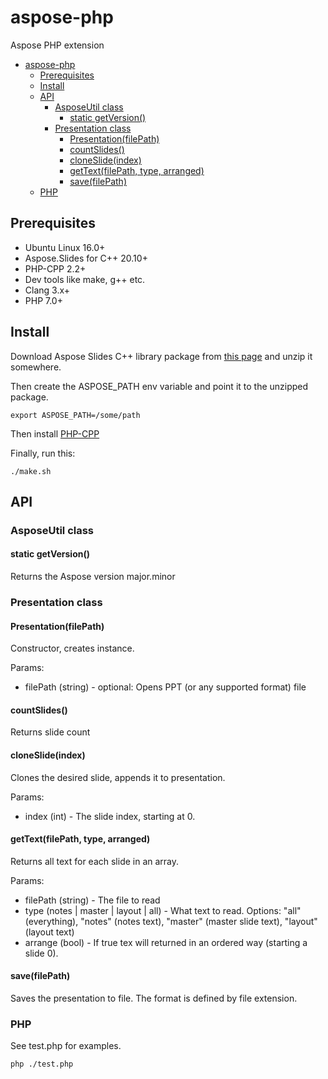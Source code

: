 # aspose-php
Aspose PHP extension

- [aspose-php](#aspose-php)
  * [Prerequisites](#prerequisites)
  * [Install](#install)
  * [API](#api)
    + [AsposeUtil class](#asposeutil-class)
      - [static getVersion()](#static-getversion)
    + [Presentation class](#presentation-class)
      - [Presentation(filePath)](#presentationfilepath)
      - [countSlides()](#countslides)
      - [cloneSlide(index)](#cloneslideindex)
      - [getText(filePath, type, arranged)](#gettextfilepath-type-arranged)
      - [save(filePath)](#savefilepath)
  * [PHP](#php)


## Prerequisites

* Ubuntu Linux 16.0+
* Aspose.Slides for C++ 20.10+
* PHP-CPP 2.2+
* Dev tools like make, g++ etc.
* Clang 3.x+
* PHP 7.0+


## Install

Download Aspose Slides C++ library package from [this page](https://products.aspose.com/slides/cpp) and unzip it somewhere.

Then create the ASPOSE_PATH env variable and point it to the unzipped package.

```
export ASPOSE_PATH=/some/path
```

Then install [PHP-CPP](https://www.php-cpp.com/)

Finally, run this:

```
./make.sh
```

## API

### AsposeUtil class

#### static getVersion()

Returns the Aspose version major.minor

### Presentation class

#### Presentation(filePath)

Constructor, creates instance.

Params:

* filePath (string) - optional: Opens PPT (or any supported format) file

#### countSlides()

Returns slide count

#### cloneSlide(index)

Clones the desired slide, appends it to presentation.

Params:

* index (int) - The slide index, starting at 0.

#### getText(filePath, type, arranged) 

Returns all text for each slide in an array.

Params:

* filePath (string) - The file to read
* type (notes | master | layout | all) - What text to read. Options: "all" (everything), "notes" (notes text), "master" (master slide text), "layout" (layout text)
* arrange (bool) - If true tex will returned in an ordered way (starting a slide 0).


#### save(filePath) 

Saves the presentation to file. The format is defined by file extension.

### PHP

See test.php for examples.

```
php ./test.php
```
